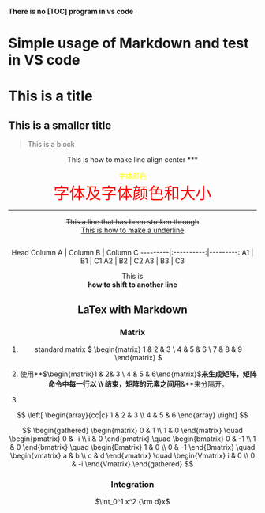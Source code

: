

**There is no [TOC] program in vs code**


# Simple usage of Markdown and test in VS code

# This is a title
## This is a smaller title

> This is a block

<!-- [Google home url](www.google.com) -->



<center> This is how to make line align center
***

<font color='yellow'>字体颜色</font><br>
<font face="微软雅黑" color="red" size="6">字体及字体颜色和大小</font>

---

~~This a line that has been stroken through~~ <br>
<u>This is how to make a underline</u>


```

```
Head
Column A | Column B | Column C
---------|:----------:|---------:
 A1 | B1 | C1
 A2 | B2 | C2
 A3 | B3 | C3


<!-- ![](https://cn.bing.com/images/search?view=detailV2&ccid=rlDdWkzL&id=3275826ED23BEAB7545328F349126D62ED75D595&thid=OIP.rlDdWkzLHZJcR0a8cLfS7gHaLH&mediaurl=http%3a%2f%2fphotocdn.sohu.com%2f20120704%2fImg347293712.jpg&exph=750&expw=500&q=%E4%B8%87%E8%8C%9C&simid=607988739533898843&selectedIndex=2&ajaxhist=0) -->

This is <br> **how to shift to another line**


<detail>
<summary></summary>
</detail>

## LaTex with Markdown
### Matrix
<!-- Use matrix with typical usage -->
1. standard matrix
    $
    \begin{matrix}
    1 & 2 & 3 \\
    4 & 5 & 6 \\
    7 & 8 & 9
   \end{matrix}
    $

2. 使用**\$\begin{matrix}1 & 2& 3 \\ 4 & 5 & 6\end{matrix}\$**来生成矩阵，矩阵命令中每一行以 \\\ 结束，矩阵的元素之间用**&**来分隔开。

3. 
$$
\left[
      \begin{array}{cc|c}
        1 & 2 & 3 \\
        4 & 5 & 6
      \end{array}
    \right]
$$

$$
\begin{gathered}
\begin{matrix} 0 & 1 \\ 1 & 0 \end{matrix}
\quad
\begin{pmatrix} 0 & -i \\ i & 0 \end{pmatrix}
\quad
\begin{bmatrix} 0 & -1 \\ 1 & 0 \end{bmatrix}
\quad
\begin{Bmatrix} 1 & 0 \\ 0 & -1 \end{Bmatrix}
\quad
\begin{vmatrix} a & b \\ c & d \end{vmatrix}
\quad
\begin{Vmatrix} i & 0 \\ 0 & -i \end{Vmatrix}
\end{gathered}
$$

### Integration
$\int_0^1 x^2 {\rm d}x$

